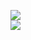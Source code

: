 [![](https://img.shields.io/badge/Made%20With-Github%20Spray-lightgrey.svg?style=for-the-badge&logo=github)](https://github.com/Annihil/github-spray#32441)  
[![](https://i.imgur.com/2DrTn0Z.gif)](https://github.com/Annihil/github-spray)